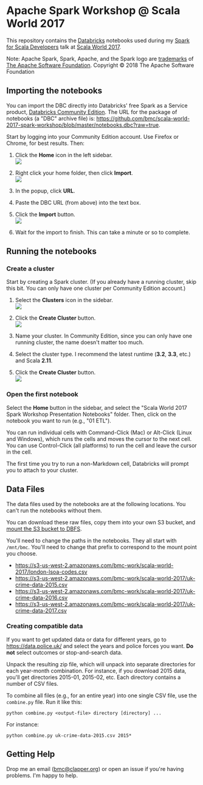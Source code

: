 # Apache Spark Workshop @ Scala World 2017

This repository contains the
[Databricks](https://databricks.com) notebooks used during my
[Spark for Scala Developers](https://www.youtube.com/watch?v=zXipqCcVmQM)
talk at [Scala World 2017](http://scala.world).

Note: Apache Spark, Spark, Apache, and the Spark logo are
[trademarks](http://spark.apache.org/trademarks.html) of 
[The Apache Software Foundation](https://www.apache.org/).
Copyright © 2018 The Apache Software Foundation

## Importing the notebooks

You can import the DBC directly into Databricks' free Spark as a Service
product,
[Databricks Community Edition](https://databricks.com/ce). The URL for
the package of notebooks (a "DBC" archive file) is:
<https://github.com/bmc/scala-world-2017-spark-workshop/blob/master/notebooks.dbc?raw=true>.

Start by logging into your Community Edition account. Use Firefox or
Chrome, for best results. Then:

1. Click the **Home** icon in the left sidebar.  
![](https://s3-us-west-2.amazonaws.com/curriculum-release/images/eLearning/home.png)

2. Right click your home folder, then click **Import**.  
![](https://s3-us-west-2.amazonaws.com/curriculum-release/images/eLearning/import-labs-1.png)

3. In the popup, click **URL**.
4. Paste the DBC URL (from above) into the text box.
5. Click the **Import** button.  
![](https://github.com/bmc/scala-world-2017-spark-workshop/raw/master/images/import-dialog.png)

6. Wait for the import to finish. This can take a minute or so to complete.

## Running the notebooks

### Create a cluster

Start by creating a Spark cluster. (If you already have a running cluster, skip this bit. You can only have one cluster per Community Edition account.)

1. Select the **Clusters** icon in the sidebar.  
![](https://s3-us-west-2.amazonaws.com/curriculum-release/images/eLearning/create-cluster-4.png)

2. Click the **Create Cluster** button.  
![](https://s3-us-west-2.amazonaws.com/curriculum-release/images/eLearning/create-cluster-5.png)

3. Name your cluster. In Community Edition, since you can only have one running cluster, the name doesn't matter too much.

4. Select the cluster type. I recommend the latest runtime (**3.2**, **3.3**, etc.) and Scala **2.11**.

5. Click the **Create Cluster** button.  
![](https://github.com/bmc/scala-world-2017-spark-workshop/raw/master/images/create-cluster.png)

### Open the first notebook

Select the **Home** button in the sidebar, and select the
"Scala World 2017 Spark Workshop Presentation Notebooks"
folder. Then, click on the notebook you want to run (e.g., "01 ETL").

You can run individual cells with Command-Click (Mac) or Alt-Click
(Linux and Windows), which runs the cells and moves the cursor to the next
cell. You can use Control-Click (all platforms) to run the cell and leave
the cursor in the cell.

The first time you try to run a non-Markdown cell, Databricks will prompt
you to attach to your cluster.

## Data Files

The data files used by the notebooks are at the following locations. You
can't run the notebooks without them.

You can download these raw files, copy them into your own S3 bucket, and
[mount the S3 bucket to DBFS](https://docs.databricks.com/user-guide/dbfs-databricks-file-system.html#mounting-an-s3-bucket).

You'll need to change the paths in the notebooks. They all start with
`/mnt/bmc`. You'll need to change that prefix to correspond to the mount
point you choose.

* <https://s3-us-west-2.amazonaws.com/bmc-work/scala-world-2017/london-lsoa-codes.csv>
* <https://s3-us-west-2.amazonaws.com/bmc-work/scala-world-2017/uk-crime-data-2015.csv>
* <https://s3-us-west-2.amazonaws.com/bmc-work/scala-world-2017/uk-crime-data-2016.csv>
* <https://s3-us-west-2.amazonaws.com/bmc-work/scala-world-2017/uk-crime-data-2017.csv>

### Creating compatible data

If you want to get updated data or data for different years, go to
<https://data.police.uk/> and select the years and police forces you want.
**Do not** select outcomes or stop-and-search data.

Unpack the resulting zip file, which will unpack into separate directories for
each year-month combination. For instance, if you download 2015 data, you'll
get directories 2015-01, 2015-02, etc. Each directory contains a number of CSV
files.

To combine all files (e.g., for an entire year) into one single CSV file, use
the `combine.py` file. Run it like this:

```
python combine.py <output-file> directory [directory] ...
```

For instance:

```
python combine.py uk-crime-data-2015.csv 2015*
```

## Getting Help

Drop me an email (bmc@clapper.org) or open an issue if you're having problems. I'm happy to help.
